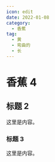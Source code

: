 ```yaml
---
icon: edit
date: 2022-01-08
category:
  - 香蕉
tag:
  - 黄
  - 弯曲的
  - 长
---
```


# 香蕉 4

## 标题 2

这里是内容。

### 标题 3

这里是内容。
